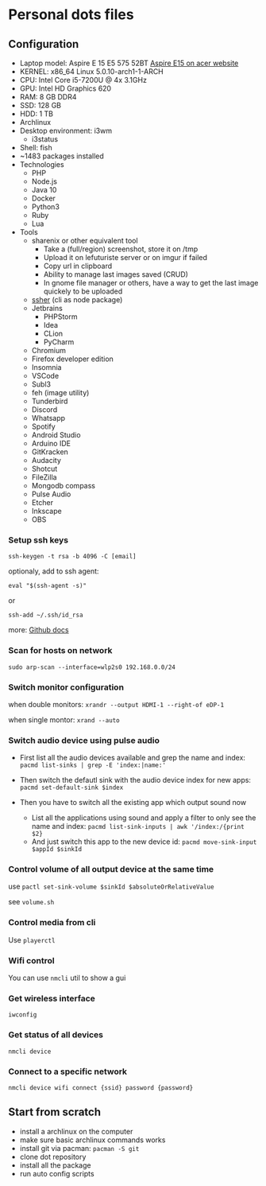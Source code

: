 # Personal dots files

## Configuration

- Laptop model: Aspire E 15 E5 575 52BT 
[Aspire E15 on acer website](https://www.acer.com/ac/en/IN/content/model/NX.GE6SI.006)
- KERNEL: x86_64 Linux 5.0.10-arch1-1-ARCH
- CPU: Intel Core i5-7200U @ 4x 3.1GHz
- GPU: Intel HD Graphics 620
- RAM: 8 GB DDR4
- SSD: 128 GB
- HDD: 1 TB
- Archlinux
- Desktop environment: i3wm
    - i3status
- Shell: fish
- ~1483 packages installed
- Technologies
    - PHP
    - Node.js
    - Java 10
    - Docker
    - Python3
    - Ruby
    - Lua
- Tools
    - sharenix or other equivalent tool
        - Take a (full/region) screenshot, store it on /tmp
        - Upload it on lefuturiste server or on imgur if failed
        - Copy url in clipboard
        - Ability to manage last images saved (CRUD)
        - In gnome file manager or others, have a way to get the last image quickely to be uploaded
    - [ssher](https://github.com/lefuturiste/ssher) (cli as node package)
    - Jetbrains
        - PHPStorm
        - Idea
        - CLion
        - PyCharm
    - Chromium
    - Firefox developer edition
    - Insomnia
    - VSCode
    - Subl3
    - feh (image utility)
    - Tunderbird
    - Discord
    - Whatsapp
    - Spotify
    - Android Studio
    - Arduino IDE
    - GitKracken
    - Audacity
    - Shotcut
    - FileZilla
    - Mongodb compass
    - Pulse Audio
    - Etcher
    - Inkscape
    - OBS


### Setup ssh keys

`ssh-keygen -t rsa -b 4096 -C [email]`

optionaly, add to ssh agent:

`eval "$(ssh-agent -s)"` 

or

`ssh-add ~/.ssh/id_rsa`

more: [Github docs](https://help.github.com/en/articles/generating-a-new-ssh-key-and-adding-it-to-the-ssh-agent)

### Scan for hosts on network

`sudo arp-scan --interface=wlp2s0 192.168.0.0/24`

### Switch monitor configuration

when double monitors: `xrandr --output HDMI-1 --right-of eDP-1`

when single montor: `xrand --auto`

### Switch audio device using pulse audio

- First list all the audio devices available and grep the name and index: `pacmd list-sinks | grep -E 'index:|name:'`

- Then switch the defautl sink with the audio device index for new apps: `pacmd set-default-sink $index`

- Then you have to switch all the existing app which output sound now
    - List all the applications using sound and apply a filter to only see the name and index: `pacmd list-sink-inputs | awk '/index:/{print $2}`
    - And just switch this app to the new device id: `pacmd move-sink-input $appId $sinkId`

### Control volume of all output device at the same time

use `pactl set-sink-volume $sinkId $absoluteOrRelativeValue`

see `volume.sh`

### Control media from cli

Use `playerctl`

### Wifi control

You can use `nmcli` util to show a gui

### Get wireless interface

`iwconfig`

### Get status of all devices

`nmcli device`

### Connect to a specific network

`nmcli device wifi connect {ssid} password {password}`

## Start from scratch

- install a archlinux on the computer
- make sure basic archlinux commands works
- install git via pacman: `pacman -S git`
- clone dot repository
- install all the package
- run auto config scripts